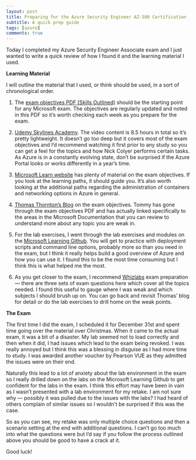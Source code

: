 ```yaml
---
layout: post
title: Preparing for the Azure Security Engineer AZ-500 Certification
subtitle: A quick prep guide
tags: [azure]
comments: true
---
```


Today I completed my Azure Security Engineer Associate exam and I just wanted to write a quick review of how I found it and the learning material I used.

**Learning Material**

I will outline the material that I used, or think should be used, in a sort of chronological order.

1. The [exam objectives PDF (Skills Outlined)](https://docs.microsoft.com/en-us/learn/certifications/exams/az-500) should be the starting point for any Microsoft exam. The objectives are regularly updated and noted in this PDF so it’s worth checking each week as you prepare for the exam.

2. [Udemy Skylines Academy](https://www.udemy.com/course/az-500-course). The video content is 8.5 hours in total so it’s pretty lightweight. It doesn’t go too deep but it covers most of the exam objectives and I’d recommend watching it first prior to any study so you can get a feel for the topics and how Nick Colyer performs certain tasks. As Azure is in a constantly evolving state, don’t be surprised if the Azure Portal looks or works differently in a year’s time.

3. [Microsoft Learn website](https://docs.microsoft.com/en-us/learn/azure/) has plenty of material on the exam objectives. If you look at the learning paths, it should guide you. It’s also worth looking at the additional paths regarding the administration of containers and networking options in Azure in general.

4. [Thomas Thornton’s Blog](https://thomasthornton.cloud/2019/08/23/microsoft-azure-exam-az-500-study-guide/) on the exam objectives. Tommy has gone through the exam objectives PDF and has actually linked specifically to the areas in the Microsoft Documentation that you can review to understand more about any topic you are weak in.

5. For the lab exercises, I went through the lab exercises and modules on the [Microsoft Learning Github](https://github.com/MicrosoftLearning/AZ-500-Azure-Security). You will get to practice with deployment scripts and command line options, probably more so than you need in the exam, but I think it really helps build a good overview of Azure and how you can use it. I found this to be the most time consuming but I think this is what helped me the most.

6. As you get closer to the exam, I recommend [Whizlabs](https://www.whizlabs.com/) exam preparation — there are three sets of exam questions here which cover all the topics needed. I found this useful to gauge where I was weak and which subjects I should brush up on. You can go back and revisit Thomas’ blog for detail or do the lab exercises to drill home on the weak points.

**The Exam**

The first time I did the exam, I scheduled it for December 31st and spent time going over the material over Christmas. When it came to the actual exam, it was a bit of a disaster. My lab seemed not to load correctly and then when it did, I had issues which lead to the exam being revoked. I was really annoyed but I think this was a blessing in disguise as I had more time to study. I was awarded another voucher by Pearson VUE as they admitted the issues were on their end.

Naturally this lead to a lot of anxiety about the lab environment in the exam so I really drilled down on the labs on the Microsoft Learning Github to get confident for the labs in the exam. I think this effort may have been in vain as I wasn’t presented with a lab environment for my retake. I am not sure why — possibly it was pulled due to the issues with the labs? I had heard of others complain of similar issues so I wouldn't be surprised if this was the case.

So as you can see, my retake was only multiple choice questions and then a scenario setting at the end with additional questions. I can’t go too much into what the questions were but I’d say if you follow the process outlined above you should be good to have a crack at it.

Good luck!
